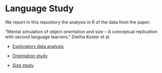 # Language Study

We report in this repository the analysis in R of the data from the
paper:

"Mental simulation of object orientation and size – A conceptual replication with second language learners." Dietha Koster et al.



- [Exploratory data analysis](http://htmlpreview.github.io/?https://github.com/belzebuu/LanguageStudy/blob/master/html/glimpse.html)

- [Orientation study](http://htmlpreview.github.io/?https://github.com/belzebuu/LanguageStudy/blob/master/html/orientation_rep_L1vsL2_b.html)

<!---
  - [L1 and L2 speakers](http://htmlpreview.github.io/?https://github.com/belzebuu/LanguageStudy/blob/master/html/orientation_rep_L1vsL2_b.html)

  - [L2 only speakers](http://htmlpreview.github.io/?https://github.com/belzebuu/LanguageStudy/blob/master/html/orientation_rep.html)
-->

- [Size study](http://htmlpreview.github.io/?https://github.com/belzebuu/LanguageStudy/blob/master/html/size_rep_L1vsL2_b.html)

<!---
  - [L1 and L2 speakers](http://htmlpreview.github.io/?https://github.com/belzebuu/LanguageStudy/blob/master/html/size_rep_L1vsL2_b.html)

  - [L2 only speakers](http://htmlpreview.github.io/?https://github.com/belzebuu/LanguageStudy/blob/master/html/size_rep.html)
-->
